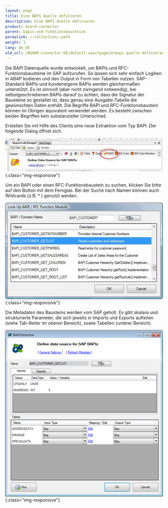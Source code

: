 ```yaml
---
layout: page
title: Eine BAPI-Quelle definieren
description: Eine BAPI-Quelle definieren
product: board-connector
parent: bapis-und-funktionsbausteine
permalink: /:collection/:path
weight: 1
lang: de_DE
old_url: /BOARD-Connector-DE/default.aspx?pageid=bapi-quelle-definieren
---
```


Die BAPI Datenquelle wurde entwickelt, um BAPIs und RFC-Funktionsbausteine im SAP aufzurufen. So lassen sich sehr einfach Logiken in ABAP kodieren und den Output in Form von Tabellen nutzen. SAP-Standard-BAPIs und kundeneigene BAPIs werden gleichermaßen unterstützt. Es ist sinnvoll (aber nicht zwingend notwendig), bei selbstgeschriebenen BAPIs darauf zu achten, dass die Signatur der Bausteine so gestaltet ist, dass genau eine Ausgabe-Tabelle die gewünschten Daten enthält.  Die Begriffe BAPI und RFC-Funktionsbaustein können im Übrigen äquivalent verwendet werden. Es besteht zwischen beiden Begriffen kein substanzieller Unterschied.

Erstellen Sie mit Hilfe des Clients eine neue Extraktion vom Typ BAPI. Der folgende Dialog öffnet sich.

![BAPI-1](/img/content/BAPI-1.png){:class="img-responsive"}

Um ein BAPI oder einen RFC-Funktionsbaustein zu suchen, klicken Sie bitte auf den Button mit dem Fernglas. Bei der Suche nach Namen können auch Wildcards (z.B. * ) genutzt werden. 

![BAPI-Source](/img/content/BAPI-Source.png){:class="img-responsive"}

Die Metadaten des Bausteins werden vom SAP geholt. Es gibt skalare und strukturierte Parameter, die sich jeweils in Imports und Exports aufteilen (siehe Tab-Reiter im oberen Bereich), sowie Tabellen (unterer Bereich). 

![BAPI-Result](/img/content/BAPI-Result.png){:class="img-responsive"}
